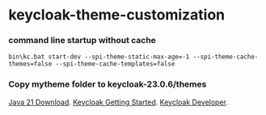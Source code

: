 # keycloak-theme-customization
### command line startup without cache
```
bin\kc.bat start-dev --spi-theme-static-max-age=-1 --spi-theme-cache-themes=false --spi-theme-cache-templates=false
```

### Copy mytheme folder to keycloak-23.0.6/themes

[Java 21 Download](https://www.oracle.com/br/java/technologies/downloads/#jdk21-windows).
[Keycloak Getting Started](https://www.keycloak.org/getting-started/getting-started-zip).
[Keycloak Developer](https://www.keycloak.org/docs/latest/server_development/index.html#_themes).